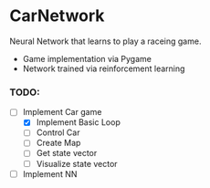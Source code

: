 # CarNetwork

Neural Network that learns to play a raceing game.

- Game implementation via Pygame
- Network trained via reinforcement learning

### TODO:
- [ ] Implement Car game
  - [x] Implement Basic Loop
  - [ ] Control Car
  - [ ] Create Map
  - [ ] Get state vector
  - [ ] Visualize state vector
  
- [ ] Implement NN
